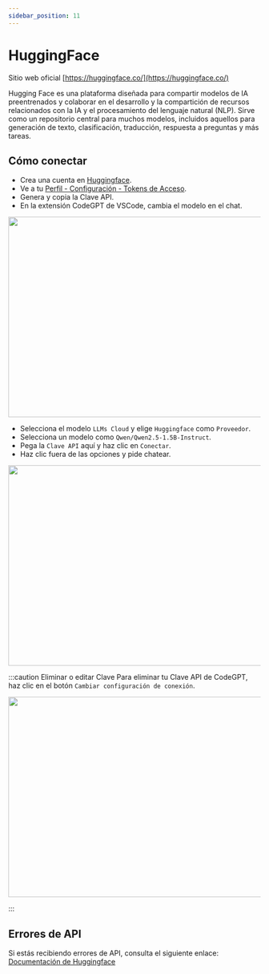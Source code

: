 ```yaml
---
sidebar_position: 11
---
```


# HuggingFace
Sitio web oficial [https://huggingface.co/](https://huggingface.co/)

Hugging Face es una plataforma diseñada para compartir modelos de IA preentrenados y colaborar en el desarrollo y la compartición de recursos relacionados con la IA y el procesamiento del lenguaje natural (NLP). Sirve como un repositorio central para muchos modelos, incluidos aquellos para generación de texto, clasificación, traducción, respuesta a preguntas y más tareas.

## Cómo conectar
- Crea una cuenta en [Huggingface](https://huggingface.co/).
- Ve a tu [Perfil - Configuración - Tokens de Acceso](https://huggingface.co/settings/tokens).
- Genera y copia la Clave API.
- En la extensión CodeGPT de VSCode, cambia el modelo en el chat.

<p align="center"><img width="550" height="400" src="https://github.com/user-attachments/assets/0a6791c5-bdf1-4410-a77a-4e9083993b7a"/></p>

- Selecciona el modelo `LLMs Cloud` y elige `Huggingface` como `Proveedor`.
- Selecciona un modelo como `Qwen/Qwen2.5-1.5B-Instruct`.
- Pega la `Clave API` aquí y haz clic en `Conectar`.
- Haz clic fuera de las opciones y pide chatear.

<p align="center"><img width="550" height="400" src="https://github.com/user-attachments/assets/066c9009-af2e-4f33-ace7-e67c31a61cb1"/></p>

:::caution Eliminar o editar Clave
Para eliminar tu Clave API de CodeGPT, haz clic en el botón `Cambiar configuración de conexión`.
 <p align="center"><img width="550" height="400" src="https://github.com/user-attachments/assets/1ee36e01-6eaf-44ce-b195-c8a5bef58c79"/></p>
:::

## Errores de API
Si estás recibiendo errores de API, consulta el siguiente enlace: [Documentación de Huggingface](https://huggingface.co/docs/inference-endpoints/index)

